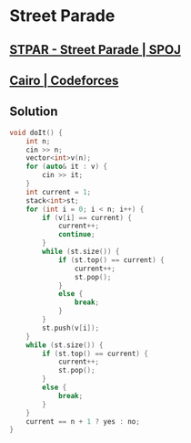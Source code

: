 # Street Parade
## [STPAR - Street Parade | SPOJ](https://www.spoj.com/problems/STPAR/)
## [Cairo | Codeforces](https://codeforces.com/group/T3p02rhrmb/contest/339641/problem/E)

## Solution
```cpp
void doIt() {
    int n; 
    cin >> n; 
    vector<int>v(n);
    for (auto& it : v) {
        cin >> it;
    }
    int current = 1;
    stack<int>st;
    for (int i = 0; i < n; i++) {
        if (v[i] == current) {
            current++;
            continue;
        }
        while (st.size()) {
            if (st.top() == current) {
                current++;
                st.pop();
            }
            else {
                break;
            }            
        }
        st.push(v[i]);
    }
    while (st.size()) {
        if (st.top() == current) {
            current++;
            st.pop();
        }
        else {
            break;
        }
    }
    current == n + 1 ? yes : no;
}     
```
